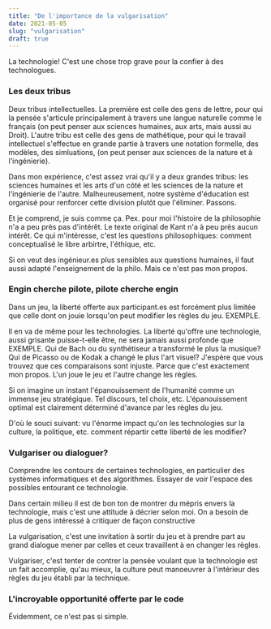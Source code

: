 ```yaml
---
title: "De l'importance de la vulgarisation"
date: 2021-05-05
slug: "vulgarisation"
draft: true
---
```


La technologie! C'est une chose trop grave pour la confier à des technologues.

<!--more-->

### Les deux tribus

Deux tribus intellectuelles. La première est celle des gens de lettre, 
pour qui la pensée s'articule principalement à travers une langue naturelle comme le français
(on peut penser aux sciences humaines, aux arts, mais aussi au Droit).  L'autre
tribu est celle des gens de mathétique, pour qui le travail intellectuel
s'effectue en grande partie à travers une notation formelle, des modèles, des simluations,
(on peut penser aux sciences de la nature et à l'ingénierie).




Dans mon expérience, c'est assez vrai qu'il y a deux grandes tribus: les sciences humaines et les arts d'un côté et les sciences de la nature et l'ingénierie de l'autre.
Malheureusement, notre système d'éducation est organisé pour renforcer cette division plutôt que l'éliminer. Passons.



Et je comprend, je suis comme ça.
Pex. pour moi l'histoire de la philosophie n'a a peu près pas d'intérêt. 
Le texte original de Kant n'a à peu près aucun intérêt.
Ce qui m'intéresse, c'est les questions philosophiques: comment conceptualisé le libre arbirtre, l'éthique, etc.


Si on veut des ingénieur.es plus sensibles aux questions humaines, il faut aussi adapté l'enseignement de la philo. 
Mais ce n'est pas mon propos.

### Engin cherche pilote, pilote cherche engin

Dans un jeu, la liberté offerte aux participant.es est forcément plus limitée
que celle dont on jouie lorsqu'on peut modifier les règles du jeu.
EXEMPLE.

Il en va de même pour les technologies. La liberté qu'offre une technologie, aussi grisante puisse-t-elle être,
ne sera jamais aussi profonde que 
EXEMPLE.
Qui de Bach ou du synthétiseur a transformé le plus la musique?
Qui de Picasso ou de Kodak a changé le plus l'art visuel?
J'espère que vous trouvez que ces comparaisons sont injuste. Parce que c'est exactement mon propos.
L'un joue le jeu et l'autre change les règles.

Si on imagine un instant l'épanouissement de l'humanité comme un immense jeu stratégique. Tel discours, tel choix, etc.
L'épanouissement optimal est clairement déterminé d'avance par les règles du jeu.

D'où le souci suivant: vu l'énorme impact qu'on les technologies sur la culture, la politique, etc. comment répartir cette liberté de les modifier? 

### Vulgariser ou dialoguer?

Comprendre les contours de certaines technologies, en particulier des systèmes informatiques et des algorithmes.
Essayer de voir l'espace des possibles entourant ce technologie.

Dans certain milieu il est de bon ton de montrer du mépris envers la technologie, mais c'est une attitude à 
décrier selon moi. On a besoin de plus de gens intéressé à critiquer de façon constructive

La vulgarisation, c'est une invitation à sortir du jeu et à prendre part au grand dialogue
mener par celles et ceux travaillent à en changer les règles.

Vulgariser, c'est tenter de contrer la pensée voulant que la technologie est un fait accomplie, qu'au mieux, la culture 
peut manoeuvrer à l'intérieur des règles du jeu établi par la technique.

### L'incroyable opportunité offerte par le code

Évidemment, ce n'est pas si simple.


